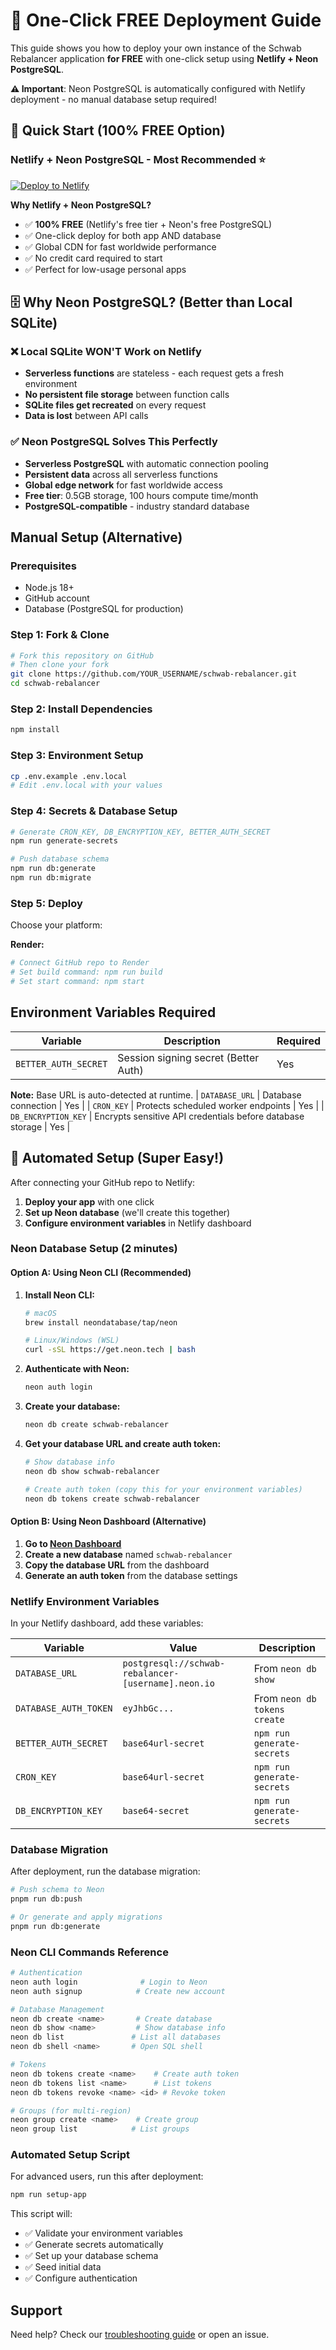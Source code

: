 # 🚀 One-Click FREE Deployment Guide

This guide shows you how to deploy your own instance of the Schwab Rebalancer application **for FREE** with one-click setup using **Netlify + Neon PostgreSQL**.

**⚠️ Important**: Neon PostgreSQL is automatically configured with Netlify deployment - no manual database setup required!

## 🎯 Quick Start (100% FREE Option)

### Netlify + Neon PostgreSQL - Most Recommended ⭐
[![Deploy to Netlify](https://www.netlify.com/img/deploy/button.svg)](https://app.netlify.com/start/deploy?repository=YOUR_REPO_URL)

**Why Netlify + Neon PostgreSQL?**
- ✅ **100% FREE** (Netlify's free tier + Neon's free PostgreSQL)
- ✅ One-click deploy for both app AND database
- ✅ Global CDN for fast worldwide performance
- ✅ No credit card required to start
- ✅ Perfect for low-usage personal apps

## 🗄️ Why Neon PostgreSQL? (Better than Local SQLite)

### ❌ **Local SQLite WON'T Work on Netlify**
- **Serverless functions** are stateless - each request gets a fresh environment
- **No persistent file storage** between function calls
- **SQLite files get recreated** on every request
- **Data is lost** between API calls

### ✅ **Neon PostgreSQL Solves This Perfectly**
- **Serverless PostgreSQL** with automatic connection pooling
- **Persistent data** across all serverless functions
- **Global edge network** for fast worldwide access
- **Free tier**: 0.5GB storage, 100 hours compute time/month
- **PostgreSQL-compatible** - industry standard database

## Manual Setup (Alternative)

### Prerequisites
- Node.js 18+
- GitHub account
- Database (PostgreSQL for production)

### Step 1: Fork & Clone
```bash
# Fork this repository on GitHub
# Then clone your fork
git clone https://github.com/YOUR_USERNAME/schwab-rebalancer.git
cd schwab-rebalancer
```

### Step 2: Install Dependencies
```bash
npm install
```

### Step 3: Environment Setup
```bash
cp .env.example .env.local
# Edit .env.local with your values
```

### Step 4: Secrets & Database Setup
```bash
# Generate CRON_KEY, DB_ENCRYPTION_KEY, BETTER_AUTH_SECRET
npm run generate-secrets

# Push database schema
npm run db:generate
npm run db:migrate
```

### Step 5: Deploy
Choose your platform:

**Render:**
```bash
# Connect GitHub repo to Render
# Set build command: npm run build
# Set start command: npm start
```

## Environment Variables Required

| Variable | Description | Required |
|----------|-------------|----------|
| `BETTER_AUTH_SECRET` | Session signing secret (Better Auth) | Yes |

**Note:** Base URL is auto-detected at runtime.
| `DATABASE_URL` | Database connection | Yes |
| `CRON_KEY` | Protects scheduled worker endpoints | Yes |
| `DB_ENCRYPTION_KEY` | Encrypts sensitive API credentials before database storage | Yes |

## 🎯 Automated Setup (Super Easy!)

After connecting your GitHub repo to Netlify:

1. **Deploy your app** with one click
2. **Set up Neon database** (we'll create this together)
3. **Configure environment variables** in Netlify dashboard

### Neon Database Setup (2 minutes)

#### Option A: Using Neon CLI (Recommended)

1. **Install Neon CLI:**
   ```bash
   # macOS
   brew install neondatabase/tap/neon

   # Linux/Windows (WSL)
   curl -sSL https://get.neon.tech | bash
   ```

2. **Authenticate with Neon:**
   ```bash
   neon auth login
   ```

3. **Create your database:**
   ```bash
   neon db create schwab-rebalancer
   ```

4. **Get your database URL and create auth token:**
   ```bash
   # Show database info
   neon db show schwab-rebalancer

   # Create auth token (copy this for your environment variables)
   neon db tokens create schwab-rebalancer
   ```

#### Option B: Using Neon Dashboard (Alternative)

1. **Go to [Neon Dashboard](https://neon.dev)**
2. **Create a new database** named `schwab-rebalancer`
3. **Copy the database URL** from the dashboard
4. **Generate an auth token** from the database settings

### Netlify Environment Variables

In your Netlify dashboard, add these variables:

| Variable | Value | Description |
|----------|--------|-------------|
| `DATABASE_URL` | `postgresql://schwab-rebalancer-[username].neon.io` | From `neon db show` |
| `DATABASE_AUTH_TOKEN` | `eyJhbGc...` | From `neon db tokens create` |
| `BETTER_AUTH_SECRET` | `base64url-secret` | `npm run generate-secrets` |
| `CRON_KEY` | `base64url-secret` | `npm run generate-secrets` |
| `DB_ENCRYPTION_KEY` | `base64-secret` | `npm run generate-secrets` |

### Database Migration

After deployment, run the database migration:

```bash
# Push schema to Neon
pnpm run db:push

# Or generate and apply migrations
pnpm run db:generate
```

### Neon CLI Commands Reference

```bash
# Authentication
neon auth login              # Login to Neon
neon auth signup            # Create new account

# Database Management
neon db create <name>       # Create database
neon db show <name>         # Show database info
neon db list               # List all databases
neon db shell <name>       # Open SQL shell

# Tokens
neon db tokens create <name>    # Create auth token
neon db tokens list <name>      # List tokens
neon db tokens revoke <name> <id> # Revoke token

# Groups (for multi-region)
neon group create <name>    # Create group
neon group list            # List groups
```

### Automated Setup Script

For advanced users, run this after deployment:
```bash
npm run setup-app
```

This script will:
- ✅ Validate your environment variables
- ✅ Generate secrets automatically
- ✅ Set up your database schema
- ✅ Seed initial data
- ✅ Configure authentication

## Support

Need help? Check our [troubleshooting guide](./docs/TROUBLESHOOTING.md) or open an issue.

